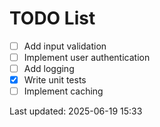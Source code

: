 # TODO List

- [ ] Add input validation
- [ ] Implement user authentication
- [ ] Add logging
- [x] Write unit tests
- [ ] Implement caching

Last updated: 2025-06-19 15:33
